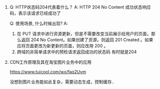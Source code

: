 1. Q: HTTP状态码204代表着什么？
   A: HTTP 204 No Content 成功状态响应码，表示该请求已经成功了

   Q: 使用场景, 什么时候出现?
   A: 

   1. 在 PUT 请求中进行资源更新，但是不需要改变当前展示给用户的页面，那么返回 204 No Content。如果创建了资源，则返回 201 Created 。如果应将页面更改为新更新的页面，则应改用 200 。
   2. 跨域的非简单请求中的预检请求返回成功的状态码 有时就是204
   
2. CDN工作原理及其在淘宝图片业务中的应用

   https://www.tuicool.com/wx/faq2Uvm

   没想到图片业务能如此复杂，需要动态生成，控制缓存..